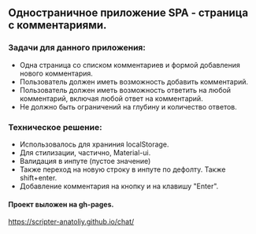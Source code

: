 ## Одностраничное приложение SPA - страница с комментариями.

### Задачи для данного приложения:
- Одна страница со списком комментариев и формой добавления нового комментария.
- Пользователь должен иметь возможность добавить комментарий.
- Пользователь должен иметь возможность ответить на любой комментарий, включая любой ответ на комментарий. 
- Не должно быть ограничений на глубину и количество ответов.

### Техническое решение:
- Использовалось для храниния localStorage.
- Для стилизации, частично, Material-ui.
- Валидация в инпуте (пустое значение)
- Также переход на новую строку в инпуте по дефолту. Также shift+enter.
- Добавление комментария на кнопку и на клавишу "Enter".
 
#### Проект выложен на gh-pages. 
 
https://scripter-anatoliy.github.io/chat/

